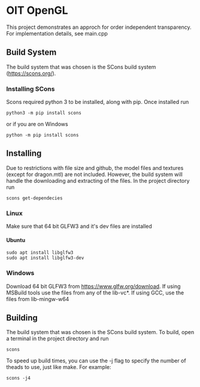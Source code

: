 # OIT OpenGL
This project demonstrates an approch for order independent transparency. For implementation details, see main.cpp

## Build System
The build system that was chosen is the SCons build system (https://scons.org/).

### Installing SCons
Scons required python 3 to be installed, along with pip. Once installed run
```
python3 -m pip install scons
```
or if you are on Windows
```
python -m pip install scons
```

## Installing
Due to restrictions with file size and github, the model files and textures (except for dragon.mtl) are not included. However, the build system will handle the downloading and extracting of the files. In the project directory run
```
scons get-dependecies
```
### Linux
Make sure that 64 bit GLFW3 and it's dev files are installed

#### Ubuntu
```
sudo apt install libglfw3
sudo apt install libglfw3-dev
```

### Windows
Download 64 bit GLFW3 from https://www.glfw.org/download. If using MSBuild tools use the files from any of the lib-vc*. If using GCC, use the files from lib-mingw-w64

## Building
The build system that was chosen is the SCons build system. To build, open a terminal in the project directory and run
```
scons
```
To speed up build times, you can use the -j flag to specify the number of theads to use, just like make. For example:
```
scons -j4
```

